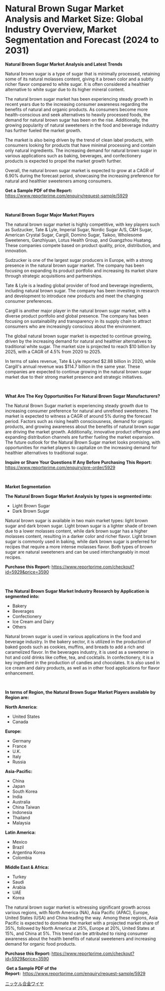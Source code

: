 <p><h1>Natural Brown Sugar Market Analysis and Market Size: Global Industry Overview, Market Segmentation and Forecast (2024 to 2031)</h1></p><p><strong>Natural Brown Sugar Market Analysis and Latest Trends</strong></p>
<p><p>Natural brown sugar is a type of sugar that is minimally processed, retaining some of its natural molasses content, giving it a brown color and a subtly richer flavor compared to white sugar. It is often considered a healthier alternative to white sugar due to its higher mineral content.</p><p>The natural brown sugar market has been experiencing steady growth in recent years due to the increasing consumer awareness regarding the benefits of natural and organic products. As consumers become more health-conscious and seek alternatives to heavily processed foods, the demand for natural brown sugar has been on the rise. Additionally, the growing popularity of natural sweeteners in the food and beverage industry has further fueled the market growth.</p><p>The market is also being driven by the trend of clean label products, with consumers looking for products that have minimal processing and contain only natural ingredients. The increasing demand for natural brown sugar in various applications such as baking, beverages, and confectionery products is expected to propel the market growth further.</p><p>Overall, the natural brown sugar market is expected to grow at a CAGR of 6.90% during the forecast period, showcasing the increasing preference for natural and healthier sweeteners among consumers.</p></p>
<p><strong>Get a Sample PDF of the Report:&nbsp;</strong> <a href="https://www.reportprime.com/enquiry/request-sample/5929">https://www.reportprime.com/enquiry/request-sample/5929</a></p>
<p>&nbsp;</p>
<p><strong>Natural Brown Sugar Major Market Players</strong></p>
<p><p>The natural brown sugar market is highly competitive, with key players such as Sudzucker, Tate & Lyle, Imperial Sugar, Nordic Sugar A/S, C&H Sugar, American Crystal Sugar, Cargill, Domino Sugar, Taikoo, Wholesome Sweeteners, Ganzhiyuan, Lotus Health Group, and Guangzhou Huatang. These companies compete based on product quality, price, distribution, and innovation.</p><p>Sudzucker is one of the largest sugar producers in Europe, with a strong presence in the natural brown sugar market. The company has been focusing on expanding its product portfolio and increasing its market share through strategic acquisitions and partnerships.</p><p>Tate & Lyle is a leading global provider of food and beverage ingredients, including natural brown sugar. The company has been investing in research and development to introduce new products and meet the changing consumer preferences.</p><p>Cargill is another major player in the natural brown sugar market, with a diverse product portfolio and global presence. The company has been focusing on sustainability and transparency in its supply chain to attract consumers who are increasingly conscious about the environment.</p><p>The global natural brown sugar market is expected to continue growing, driven by the increasing demand for natural and healthier alternatives to traditional white sugar. The market size is projected to reach $10 billion by 2025, with a CAGR of 4.5% from 2020 to 2025.</p><p>In terms of sales revenue, Tate & Lyle reported $2.88 billion in 2020, while Cargill's annual revenue was $114.7 billion in the same year. These companies are expected to continue growing in the natural brown sugar market due to their strong market presence and strategic initiatives.</p></p>
<p>&nbsp;</p>
<p><strong>What Are The Key Opportunities For Natural Brown Sugar Manufacturers?</strong></p>
<p><p>The Natural Brown Sugar market is experiencing steady growth due to increasing consumer preference for natural and unrefined sweeteners. The market is expected to witness a CAGR of around 5% during the forecast period. Factors such as rising health consciousness, demand for organic products, and growing awareness about the benefits of natural brown sugar are driving the market growth. Additionally, innovative product offerings and expanding distribution channels are further fueling the market expansion. The future outlook for the Natural Brown Sugar market looks promising, with opportunities for market players to capitalize on the increasing demand for healthier alternatives to traditional sugar.</p></p>
<p><strong>Inquire or Share Your Questions If Any Before Purchasing This Report:</strong> <a href="https://www.reportprime.com/enquiry/pre-order/5929">https://www.reportprime.com/enquiry/pre-order/5929</a></p>
<p>&nbsp;</p>
<p><strong>Market Segmentation</strong></p>
<p><strong>The Natural Brown Sugar Market Analysis by types is segmented into:</strong></p>
<p><ul><li>Light Brown Sugar</li><li>Dark Brown Sugar</li></ul></p>
<p><p>Natural brown sugar is available in two main market types: light brown sugar and dark brown sugar. Light brown sugar is a lighter shade of brown due to a lower molasses content, while dark brown sugar has a higher molasses content, resulting in a darker color and richer flavor. Light brown sugar is commonly used in baking, while dark brown sugar is preferred for recipes that require a more intense molasses flavor. Both types of brown sugar are natural sweeteners and can be used interchangeably in most recipes.</p></p>
<p><strong>Purchase this Report:&nbsp;</strong><a href="https://www.reportprime.com/checkout?id=5929&price=3590">https://www.reportprime.com/checkout?id=5929&price=3590</a></p>
<p>&nbsp;</p>
<p><strong>The Natural Brown Sugar Market Industry Research by Application is segmented into:</strong></p>
<p><ul><li>Bakery</li><li>Beverages</li><li>Confectionery</li><li>Ice Cream and Dairy</li><li>Others</li></ul></p>
<p><p>Natural brown sugar is used in various applications in the food and beverage industry. In the bakery sector, it is utilized in the production of baked goods such as cookies, muffins, and breads to add a rich and caramelized flavor. In the beverages industry, it is used as a sweetener in hot and cold drinks like coffee, tea, and cocktails. In confectionery, it is a key ingredient in the production of candies and chocolates. It is also used in ice cream and dairy products, as well as in other food applications for flavor enhancement.</p></p>
<p>&nbsp;</p>
<p><strong>In terms of Region, the Natural Brown Sugar Market Players available by Region are:</strong></p>
<p>
    <p> <strong> North America: </strong>
        <ul>
            <li>United States</li>
            <li>Canada</li>
        </ul>
        </p> 
    <p> <strong> Europe: </strong>
        <ul>
            <li>Germany</li>
            <li>France</li>
            <li>U.K.</li>
            <li>Italy</li>
            <li>Russia</li>
        </ul>
        </p> 
    <p> <strong> Asia-Pacific: </strong>
        <ul>
            <li>China</li>
            <li>Japan</li>
            <li>South Korea</li>
            <li>India</li>
            <li>Australia</li>
            <li>China Taiwan</li>
            <li>Indonesia</li>
            <li>Thailand</li>
            <li>Malaysia</li>
        </ul>
        </p> 
    <p> <strong> Latin America: </strong>
        <ul>
            <li>Mexico</li>
            <li>Brazil</li>
            <li>Argentina Korea</li>
            <li>Colombia</li>
        </ul>
        </p> 
    <p> <strong> Middle East & Africa: </strong>
        <ul>
            <li>Turkey</li>
            <li>Saudi</li>
            <li>Arabia</li>
            <li>UAE</li>
            <li>Korea</li>
        </ul>
    </p>
    </p>
<p><p>The natural brown sugar market is witnessing significant growth across various regions, with North America (NA), Asia Pacific (APAC), Europe, United States (USA) and China leading the way. Among these regions, Asia Pacific is expected to dominate the market with a projected market share of 35%, followed by North America at 25%, Europe at 20%, United States at 15%, and China at 5%. This trend can be attributed to rising consumer awareness about the health benefits of natural sweeteners and increasing demand for organic food products.</p></p>
<p><strong>Purchase this Report: </strong><a href="https://www.reportprime.com/checkout?id=5929&price=3590">https://www.reportprime.com/checkout?id=5929&price=3590</a></p>
<p>&nbsp;<strong>Get a Sample PDF of the Report:&nbsp;&nbsp;</strong><a href="https://www.reportprime.com/enquiry/request-sample/5929">https://www.reportprime.com/enquiry/request-sample/5929</a></p>
<p><strong></strong></p>
<p><p><a href="https://github.com/lily-u-genius/Market-Research-Report-List-1/blob/main/712432117587.md">ニッケル合金ワイヤ</a></p></p>
